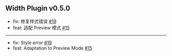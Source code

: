 ## Width Plugin v0.5.0

- fix: 修复样式错误 [#19](https://github.com/frostime/siyuan-center-width/issues/19)
- feat: 适配 Preview 模式 [#15](https://github.com/frostime/siyuan-center-width/issues/15)

---

- fix: Style error [#19](https://github.com/frostime/siyuan-center-width/issues/19)
- feat: Adaptation to Preview Mode [#15](https://github.com/frostime/siyuan-center-width/issues/15)

